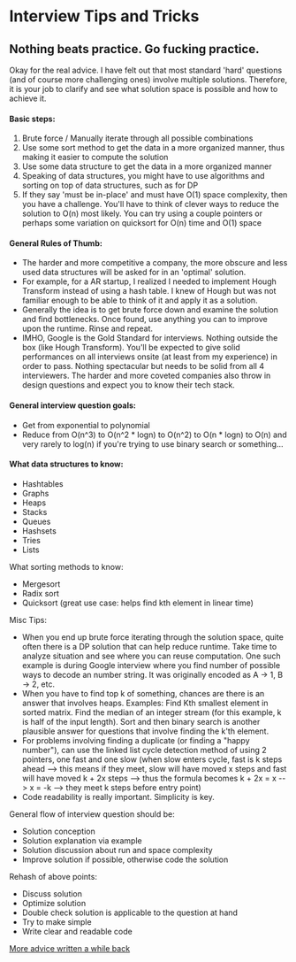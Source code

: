 # Interview Tips and Tricks

## Nothing beats practice. Go fucking practice.

Okay for the real advice. I have felt out that most standard 'hard' questions (and of course more challenging ones) involve multiple solutions. Therefore, it is your job to clarify and see what solution space is possible and how to achieve it.

#### Basic steps: ####

1. Brute force / Manually iterate through all possible combinations
2. Use some sort method to get the data in a more organized manner, thus making it easier to compute the solution
3. Use some data structure to get the data in a more organized manner
4. Speaking of data structures, you might have to use algorithms and sorting on top of data structures, such as for DP
5. If they say 'must be in-place' and must have O(1) space complexity, then you have a challenge. You'll have to think of clever ways to reduce the solution to O(n) most likely. You can try using a couple pointers or perhaps some variation on quicksort for O(n) time and O(1) space

#### General Rules of Thumb: ####

* The harder and more competitive a company, the more obscure and less used data structures will be asked for in an 'optimal' solution.
* For example, for a AR startup, I realized I needed to implement Hough Transform instead of using a hash table. I knew of Hough but was not familiar enough to be able to think of it and apply it as a solution.
* Generally the idea is to get brute force down and examine the solution and find bottlenecks. Once found, use anything you can to improve upon the runtime. Rinse and repeat.
* IMHO, Google is the Gold Standard for interviews. Nothing outside the box (like Hough Transform). You'll be expected to give solid performances on all interviews onsite (at least from my experience) in order to pass. Nothing spectacular but needs to be solid from all 4 interviewers. The harder and more coveted companies also throw in design questions and expect you to know their tech stack.

#### General interview question goals: ####

* Get from exponential to polynomial
* Reduce from O(n^3) to O(n^2 * logn) to O(n^2) to O(n * logn) to O(n) and very rarely to log(n) if you're trying to use binary search or something...

#### What data structures to know: ####

* Hashtables
* Graphs
* Heaps
* Stacks
* Queues
* Hashsets
* Tries
* Lists

What sorting methods to know:

* Mergesort
* Radix sort
* Quicksort (great use case: helps find kth element in linear time)

Misc Tips:

* When you end up brute force iterating through the solution space, quite often there is a DP solution that can help reduce runtime. Take time to analyze situation and see where you can reuse computation. One such example is during Google interview where you find number of possible ways to decode an number string. It was originally encoded as A -> 1, B -> 2, etc. 
* When you have to find top k of something, chances are there is an answer that involves heaps. Examples: Find Kth smallest element in sorted matrix. Find the median of an integer stream (for this example, k is half of the input length). Sort and then binary search is another plausible answer for questions that involve finding the k'th element.
* For problems involving finding a duplicate (or finding a "happy number"), can use the linked list cycle detection method of using 2 pointers, one fast and one slow (when slow enters cycle, fast is k steps ahead --> this means if they meet, slow will have moved x steps and fast will have moved k + 2x steps --> thus the formula becomes k + 2x = x --> x = -k --> they meet k steps before entry point)
* Code readability is really important. Simplicity is key.

General flow of interview question should be:
* Solution conception
* Solution explanation via example
* Solution discussion about run and space complexity
* Improve solution if possible, otherwise code the solution

Rehash of above points:
* Discuss solution
* Optimize solution
* Double check solution is applicable to the question at hand
* Try to make simple
* Write clear and readable code


[More advice written a while back](https://medium.com/@Stoic.Sleeper/tips-on-new-grad-software-interviews-27d91fbb31a#.sn8rtwhxa)
